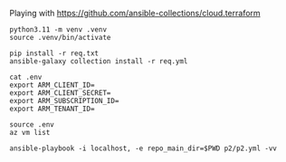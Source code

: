 Playing with https://github.com/ansible-collections/cloud.terraform

```
python3.11 -m venv .venv
source .venv/bin/activate

pip install -r req.txt
ansible-galaxy collection install -r req.yml
```

```
cat .env
export ARM_CLIENT_ID=
export ARM_CLIENT_SECRET=
export ARM_SUBSCRIPTION_ID=
export ARM_TENANT_ID=

source .env
az vm list
```

```
ansible-playbook -i localhost, -e repo_main_dir=$PWD p2/p2.yml -vv
```
